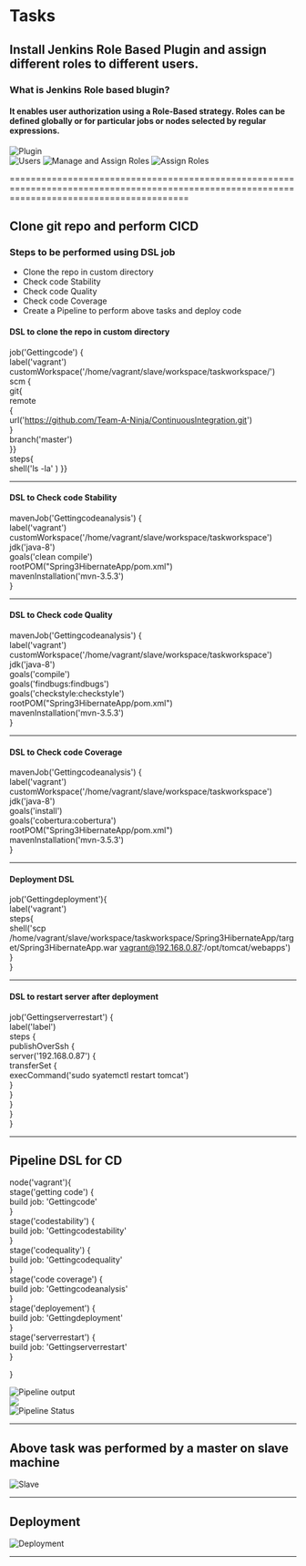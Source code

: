# Tasks

## Install Jenkins Role Based Plugin and assign different roles to different users.

### What is Jenkins Role based blugin?

#### It enables user authorization using a Role-Based strategy. Roles can be defined globally or for particular jobs or nodes selected by regular expressions. 

![Plugin](/media/rolebasedstrategyplugin.png)  
![Users](/media/Team_a_user.png)
![Manage and Assign Roles](media/rolepermissions.png)
![Assign Roles](/media/userrolepermission.png)  
  


==============================================================================================================================================


## Clone git repo and perform CICD

### Steps to be performed using DSL job

  - Clone the repo in custom directory
  - Check code Stability
  - Check code Quality
  - Check code Coverage
  - Create a Pipeline to perform above tasks and deploy code


#### DSL to clone the repo in custom directory

job('Gettingcode') {  
label('vagrant')  
    customWorkspace('/home/vagrant/slave/workspace/taskworkspace/')  
    scm {  
      git{          
        remote  
	{    
         url('https://github.com/Team-A-Ninja/ContinuousIntegration.git')          
         }  
         branch('master')  
         }}  
	 steps{      
  shell('ls -la' ) 
}}      

----------------------------------------------------------------------------------------------------------------------------------------------

#### DSL to Check code Stability


mavenJob('Gettingcodeanalysis') {  
label('vagrant')  
  customWorkspace('/home/vagrant/slave/workspace/taskworkspace')  
    jdk('java-8')  
  goals('clean compile')  
       rootPOM("Spring3HibernateApp/pom.xml")  
        mavenInstallation('mvn-3.5.3')  
}   


----------------------------------------------------------------------------------------------------------------------------------------------

#### DSL to Check code Quality

mavenJob('Gettingcodeanalysis') {  
label('vagrant')  
  customWorkspace('/home/vagrant/slave/workspace/taskworkspace')  
    jdk('java-8')  
  goals('compile')  
    goals('findbugs:findbugs')  
  goals('checkstyle:checkstyle')  
       rootPOM("Spring3HibernateApp/pom.xml")  
        mavenInstallation('mvn-3.5.3')  
}  

----------------------------------------------------------------------------------------------------------------------------------------------

#### DSL to Check code Coverage


mavenJob('Gettingcodeanalysis') {  
label('vagrant')  
  customWorkspace('/home/vagrant/slave/workspace/taskworkspace')  
    jdk('java-8')  
  goals('install')  
  goals('cobertura:cobertura')  
       rootPOM("Spring3HibernateApp/pom.xml")  
        mavenInstallation('mvn-3.5.3')  
}  

----------------------------------------------------------------------------------------------------------------------------------------------

#### Deployment DSL

job('Gettingdeployment'){  
label('vagrant')  
  steps{  
  shell('scp /home/vagrant/slave/workspace/taskworkspace/Spring3HibernateApp/target/Spring3HibernateApp.war vagrant@192.168.0.87:/opt/tomcat/webapps')  
  }  
}  

----------------------------------------------------------------------------------------------------------------------------------------------

#### DSL to restart server after deployment

job('Gettingserverrestart') {  
label('label')  
    steps {  
        publishOverSsh {  
            server('192.168.0.87') {  
                transferSet {  
                    execCommand('sudo syatemctl restart tomcat')  
                }  
            }  
        }  
    }  
}  

----------------------------------------------------------------------------------------------------------------------------------------------

## Pipeline DSL for CD

node('vagrant'){  
    stage('getting code') {  
    build job: 'Gettingcode'  
    }  
    stage('codestability') {  
    build job: 'Gettingcodestability'  
    }  
    stage('codequality') {  
    build job: 'Gettingcodequality'  
    }  
    stage('code coverage') {  
    build job: 'Gettingcodeanalysis'  
    }  
    stage('deployement') {  
    build job: 'Gettingdeployment'  
    }  
    stage('serverrestart') {  
    build job: 'Gettingserverrestart'  
    }  
    
}  

![Pipeline output](/media/pipelineoutput.png)  
![](/media/pipelineoutput2.png)  
![Pipeline Status](/media/pipelinestatus.png)  

----------------------------------------------------------------------------------------------------------------------------------------------

## Above task was performed by a master on slave machine

![Slave](/media/jobsonslave.png)  

---------------------------------------------------------------------------------------------------------------------------
## Deployment

![Deployment](/media/deployement.png)  

--------------------------------------------------------------------------------------------------------------------------

## 
